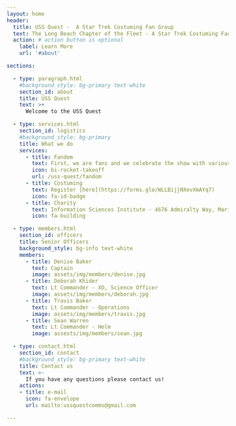 ```yaml
---
layout: home
header:
  title: USS Quest -  A Star Trek Costuming Fan Group
  text: The Long Beach Chapter of the Fleet - A Star Trek Costuming Fan Group
  action: # action button is optional
    label: Learn More
    url: '#about'

sections:

  - type: paragraph.html
    #background_style: bg-primary text-white
    section_id: about
    title: USS Quest
    text: >+
      Welcome to the USS Quest

  - type: services.html
    section_id: logistics
    #background_style: bg-primary
    title: What we do 
    services:
      - title: Fandom
        text: First, we are fans and we celebrate the show with various events. See [our past events](uss-quest/fandom) 
        icon: bi-rocket-takeoff
        url: /uss-quest/fandom
      - title: Costuming
        text: Register [here](https://forms.gle/WLLBijjNXevXmAYq7)
        icon: fa-id-badge
      - title: Charity
        text: Information Sciences Institute - 4676 Admiralty Way, Marina Del Rey, CA 90292
        icon: fa-building

  - type: members.html
    section_id: officers
    title: Senior Officers
    background_style: bg-info text-white
    members:
      - title: Denise Baker
        text: Captain
        image: assets/img/members/denise.jpg
      - title: Deborah Khider
        text: Lt Commander - XO, Science Officer
        image: assets/img/members/deborah.jpg
      - title: Travis Baker
        text: Lt Commander - Operations
        image: assets/img/members/travis.jpg
      - title: Sean Warren
        text: Lt Commander - Helm
        image: assests/img/members/sean.jpg

  - type: contact.html
    section_id: contact
    #background_style: bg-primary text-white
    title: Contact us
    text: >-
      If you have any questions please contact us!
    actions:
    - title: e-mail
      icon: fa-envelope
      url: mailto:ussquestcomms@gmail.com

---
```


